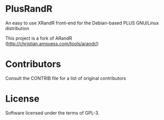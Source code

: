 # PlusRandR
An easy to use XRandR front-end for the Debian-based PLUS GNU/Linux distribution

This project is a fork of ARandR (http://christian.amsuess.com/tools/arandr/)

# Contributors
Consult the CONTRIB file for a list of original contributors

# License
Software licensed under the terms of GPL-3.
